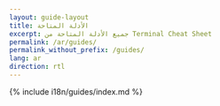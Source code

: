 ```yaml
---
layout: guide-layout
title: الأدلة المتاحة
excerpt: جميع الأدلة المتاحة من Terminal Cheat Sheet
permalink: /ar/guides/
permalink_without_prefix: /guides/
lang: ar
direction: rtl
---
```


{% include i18n/guides/index.md %}